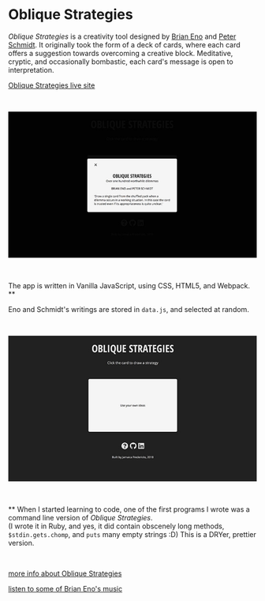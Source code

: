 # Oblique Strategies

_Oblique Strategies_ is a creativity tool designed by [Brian Eno](https://en.wikipedia.org/wiki/Brian_Eno) and [Peter Schmidt](https://en.wikipedia.org/wiki/Peter_Schmidt_%28artist%29). It originally took the form of a deck of cards, where each card offers a suggestion towards overcoming a creative block. Meditative, cryptic, and occasionally bombastic, each card's message is
open to interpretation.

[Oblique Strategies live site](http://www.jamaicafredericks.com/obliqueStrategies/)


</br>

![](./assets/oblique_strategies_modal_full.jpg)


</br>

The app is written in Vanilla JavaScript, using CSS, HTML5, and Webpack. **

Eno and Schmidt's writings are stored in `data.js`, and selected at random.


</br>

![](./assets/oblique_strategies_full.jpg)

</br>

** When I started learning to code, one of the first programs I wrote was a command line version of _Oblique Strategies_. </br>
(I wrote it in Ruby, and yes, it did contain obscenely long methods, `$stdin.gets.chomp`, and `puts` many empty strings :D)
This is a DRYer, prettier version.

</br>

[more info about Oblique Strategies](https://en.wikipedia.org/wiki/Oblique_Strategies)

[listen to some of Brian Eno's music](https://www.youtube.com/watch?v=pn1riJSHhkY)
